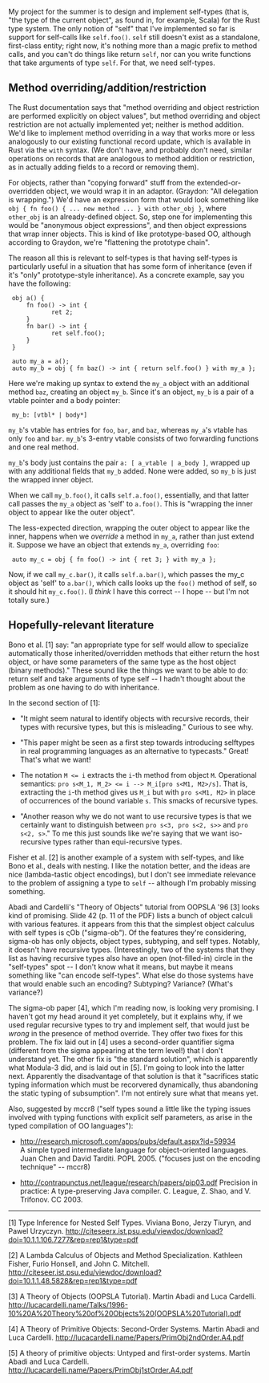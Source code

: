My project for the summer is to design and implement self-types (that is, "the type of the current object", as found in, for example, Scala) for the Rust type system.  The only notion of "self" that I've implemented so far is support for self-calls like `self.foo()`.  `self` still doesn't exist as a standalone, first-class entity; right now, it's nothing more than a magic prefix to method calls, and you can't do things like return `self`, nor can you write functions that take arguments of type `self`. For that, we need self-types.

## Method overriding/addition/restriction

The Rust documentation says that "method overriding and object restriction are performed explicitly on object values", but method overriding and object restriction are not actually implemented yet; neither is method addition.  We'd like to implement method overriding in a way that works more or less analogously to our existing functional record update, which is available in Rust via the `with` syntax.  (We don't have, and probably don't need, similar operations on records that are analogous to method addition or restriction, as in actually adding fields to a record or removing them).

For objects, rather than "copying forward" stuff from the extended-or-overridden object, we would wrap it in an adaptor.  (Graydon: "All delegation is wrapping.")  We'd have an expression form that would look something like `obj { fn foo() { ... new method ... } with other_obj }`, where `other_obj` is an already-defined object.  So, step one for implementing this would be "anonymous object expressions", and then object expressions that wrap inner objects.  This is kind of like prototype-based OO, although according to Graydon, we're "flattening the prototype chain".

The reason all this is relevant to self-types is that having self-types is particularly useful in a situation that has some form of inheritance (even if it's "only" prototype-style inheritance).  As a concrete example, say you have the following:

     obj a() {
         fn foo() -> int {
                ret 2;
         }
         fn bar() -> int {
                ret self.foo();
         }
     }

     auto my_a = a();
     auto my_b = obj { fn baz() -> int { return self.foo() } with my_a };

Here we're making up syntax to extend the `my_a` object with an additional method `baz`, creating an object `my_b`.  Since it's an object, `my_b` is a pair of a vtable pointer and a body pointer:

     my_b: [vtbl* | body*]

`my_b`'s vtable has entries for `foo`, `bar`, and `baz`, whereas `my_a`'s vtable has
only `foo` and `bar`.  `my_b`'s 3-entry vtable consists of two forwarding functions and one real method.

`my_b`'s body just contains the pair `a: [ a_vtable | a_body ]`, wrapped up
with any additional fields that `my_b` added.  None were added, so `my_b`
is just the wrapped inner object.

When we call `my_b.foo()`, it calls `self.a.foo()`, essentially, and that
latter call passes the `my_a` object as 'self' to `a.foo()`.  This is
"wrapping the inner object to appear like the outer object".

The less-expected direction, wrapping the outer object to appear like
the inner, happens when we *override* a method in `my_a`, rather than just extend it.  Suppose we
have an object that extends `my_a`, overriding `foo`:

     auto my_c = obj { fn foo() -> int { ret 3; } with my_a };

Now, if we call `my_c.bar()`, it calls `self.a.bar()`, which passes the
my_c object as 'self' to `a.bar()`, which calls looks up the `foo()`
method of self, so it should hit `my_c.foo()`.  (I *think* I have this correct -- I hope -- but I'm not totally sure.)

## Hopefully-relevant literature

Bono et al. [1] say: "an appropriate type for self would allow
to specialize automatically those inherited/overridden methods that
either return the host object, or have some parameters of the same
type as the host object (binary methods)."  These sound like the
things we want to be able to do: return self and take arguments of
type self -- I hadn't thought about the problem as one having to do
with inheritance.

In the second section of [1]:

  * "It might seem natural to identify objects with recursive records, 
their types with recursive types, but this is misleading." Curious to
see why.

  * "This paper might be seen as a first step towards introducing selftypes in real programming languages as an alternative to typecasts."  Great!  That's what we want!

  * The notation `M <= i` extracts the `i`-th method from object `M`.  Operational semantics: `pro s<M_1, M_2> <= i --> M_i[pro s<M1, M2>/s]`.  That is, extracting the `i`-th method gives us `M_i` but with `pro s<M1, M2>` in place of occurrences of the bound variable `s`.  This smacks of recursive types.

  * "Another reason why we do not want to use recursive types is that we certainly want to distinguish between `pro s<3, pro s<2, s>>` and `pro s<2, s>`."  To me this just sounds like we're saying that we want
iso-recursive types rather than equi-recursive types.

Fisher et al. [2] is another example of a system with self-types, and like Bono et al., deals with nesting.  I like the notation better, and the ideas are nice (lambda-tastic object encodings), but I don't see immediate relevance to the problem of assigning a type to `self` -- although I'm probably missing something.

Abadi and Cardelli's "Theory of Objects" tutorial from OOPSLA '96 [3] looks kind of promising.  Slide 42 (p. 11 of the PDF) lists a bunch of object calculi with various features.  it appears from this that the
simplest object calculus with self types is ςOb ("sigma-ob").  Of the features they're considering, sigma-ob
has only objects, object types, subtyping, and self types.  Notably, it doesn't have recursive types.  (Interestingly, two of the systems that they list as having recursive types also have an open (not-filled-in) circle in the "self-types" spot -- I don't know what it means, but maybe it means something like "can encode self-types".  What else do those systems have that would enable such an encoding?  Subtyping?  Variance?  (What's variance?)

The sigma-ob paper [4], which I'm reading now, is looking very promising.  I haven't got my head around it yet completely, but it explains why, if we used regular recursive types to try and implement self, that would just be *wrong* in the presence of method override.  They offer two fixes for this problem.  The fix laid out in [4] uses a second-order quantifier sigma (different from the sigma appearing at the term level!) that I don't understand yet.  The other fix is "the standard solution", which is apparently what Modula-3 did, and is laid out in [5].  I'm going to look into the latter next.  Apparently the disadvantage of that solution is that it  "sacrifices static typing information which must be recorvered dynamically, thus abandoning the static typing of subsumption".  I'm not entirely sure what that means yet.

Also, suggested by mccr8 ("self types sound a little like the typing issues involved with typing functions with explicit self parameters, as arise in the typed compilation of OO languages"):

 * http://research.microsoft.com/apps/pubs/default.aspx?id=59934  
   A simple typed intermediate language for object-oriented languages.  Juan Chen and David Tarditi.  POPL 2005. ("focuses just on the encoding technique" -- mccr8)

 * http://contrapunctus.net/league/research/papers/pip03.pdf
   Precision in practice: A type-preserving Java compiler.  C. League, Z. Shao, and V. Trifonov.  CC 2003. 

---

[1] Type Inference for Nested Self Types.  Viviana Bono, Jerzy Tiuryn,
and Pawel Urzyczyn.
http://citeseerx.ist.psu.edu/viewdoc/download?doi=10.1.1.106.7277&rep=rep1&type=pdf

[2] A Lambda Calculus of Objects and Method Specialization.  Kathleen
Fisher, Furio Honsell, and John C. Mitchell.
http://citeseer.ist.psu.edu/viewdoc/download?doi=10.1.1.48.5828&rep=rep1&type=pdf

[3] A Theory of Objects (OOPSLA Tutorial).  Martin Abadi and Luca Cardelli.
http://lucacardelli.name/Talks/1996-10%20A%20Theory%20of%20Objects%20(OOPSLA%20Tutorial).pdf

[4] A Theory of Primitive Objects: Second-Order Systems.  Martin Abadi and Luca Cardelli.
http://lucacardelli.name/Papers/PrimObj2ndOrder.A4.pdf

[5] A theory of primitive objects: Untyped and first-order systems. Martín Abadi and Luca Cardelli. 
http://lucacardelli.name/Papers/PrimObj1stOrder.A4.pdf